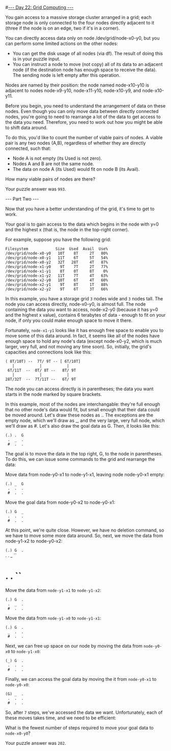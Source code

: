 #[--- Day 22: Grid Computing ---](http://adventofcode.com/2016/day/22)

You gain access to a massive storage cluster arranged in a grid; each storage node is only connected to the four nodes directly adjacent to it (three if the node is on an edge, two if it's in a corner).

You can directly access data only on node /dev/grid/node-x0-y0, but you can perform some limited actions on the other nodes:

- You can get the disk usage of all nodes (via df). The result of doing this is in your puzzle input.
- You can instruct a node to move (not copy) all of its data to an adjacent node (if the destination node has enough space to receive the data). The sending node is left empty after this operation.  

Nodes are named by their position: the node named node-x10-y10 is adjacent to nodes node-x9-y10, node-x11-y10, node-x10-y9, and node-x10-y11.

Before you begin, you need to understand the arrangement of data on these nodes. Even though you can only move data between directly connected nodes, you're going to need to rearrange a lot of the data to get access to the data you need. Therefore, you need to work out how you might be able to shift data around.

To do this, you'd like to count the number of viable pairs of nodes. A viable pair is any two nodes (A,B), regardless of whether they are directly connected, such that:

- Node A is not empty (its Used is not zero).
- Nodes A and B are not the same node.
- The data on node A (its Used) would fit on node B (its Avail).  

How many viable pairs of nodes are there?

Your puzzle answer was ``993``.

--- Part Two ---

Now that you have a better understanding of the grid, it's time to get to work.

Your goal is to gain access to the data which begins in the node with y=0 and the highest x (that is, the node in the top-right corner).

For example, suppose you have the following grid:

``Filesystem            Size  Used  Avail  Use%``  
``/dev/grid/node-x0-y0   10T    8T     2T   80%``  
``/dev/grid/node-x0-y1   11T    6T     5T   54%``  
``/dev/grid/node-x0-y2   32T   28T     4T   87%``  
``/dev/grid/node-x1-y0    9T    7T     2T   77%``  
``/dev/grid/node-x1-y1    8T    0T     8T    0%``  
``/dev/grid/node-x1-y2   11T    7T     4T   63%``  
``/dev/grid/node-x2-y0   10T    6T     4T   60%``  
``/dev/grid/node-x2-y1    9T    8T     1T   88%``  
``/dev/grid/node-x2-y2    9T    6T     3T   66%``  

In this example, you have a storage grid ``3`` nodes wide and ``3`` nodes tall. The node you can access directly, node-x0-y0, is almost full. The node containing the data you want to access, node-x2-y0 (because it has y=0 and the highest x value), contains 6 terabytes of data - enough to fit on your node, if only you could make enough space to move it there.

Fortunately, ``node-x1-y1`` looks like it has enough free space to enable you to move some of this data around. In fact, it seems like all of the nodes have enough space to hold any node's data (except node-x0-y2, which is much larger, very full, and not moving any time soon). So, initially, the grid's capacities and connections look like this:

``( 8T/10T) --  7T/ 9T -- [ 6T/10T]``  
``    |           |           |    ``  
``  6T/11T  --  0T/ 8T --   8T/ 9T ``  
``    |           |           |    ``  
`` 28T/32T  --  7T/11T --   6T/ 9T ``  

The node you can access directly is in parentheses; the data you want starts in the node marked by square brackets.

In this example, most of the nodes are interchangable: they're full enough that no other node's data would fit, but small enough that their data could be moved around. Let's draw these nodes as .. The exceptions are the empty node, which we'll draw as _, and the very large, very full node, which we'll draw as #. Let's also draw the goal data as G. Then, it looks like this:

``(.) .  G``  
`` .  _  .``  
`` #  .  .``  

The goal is to move the data in the top right, G, to the node in parentheses. To do this, we can issue some commands to the grid and rearrange the data:

Move data from node-y0-x1 to node-y1-x1, leaving node node-y0-x1 empty:

``(.) _  G``  
`` .  .  .``  
`` #  .  .``  

Move the goal data from node-y0-x2 to node-y0-x1:

``(.) G  _``  
`` .  .  .``  
`` #  .  .``  

At this point, we're quite close. However, we have no deletion command, so we have to move some more data around. So, next, we move the data from node-y1-x2 to node-y0-x2:

``(.) G  .``  
 .  .  _  ``  
 #  .  .  ``  

Move the data from ``node-y1-x1`` to ``node-y1-x2``:

``(.) G  .``  
`` .  _  .``  
`` #  .  .``  

Move the data from ``node-y1-x0`` to ``node-y1-x1``:

``(.) G  .``  
`` _  .  .``  
`` #  .  .``  

Next, we can free up space on our node by moving the data from ``node-y0-x0`` to ``node-y1-x0``:  

``(_) G  .``  
`` .  .  .``  
`` #  .  .``  

Finally, we can access the goal data by moving the it from ``node-y0-x1`` to ``node-y0-x0``:

``(G) _  .``  
`` .  .  .``  
`` #  .  .``  

So, after ``7`` steps, we've accessed the data we want. Unfortunately, each of these moves takes time, and we need to be efficient:

What is the fewest number of steps required to move your goal data to ``node-x0-y0``?

Your puzzle answer was ``202``.
